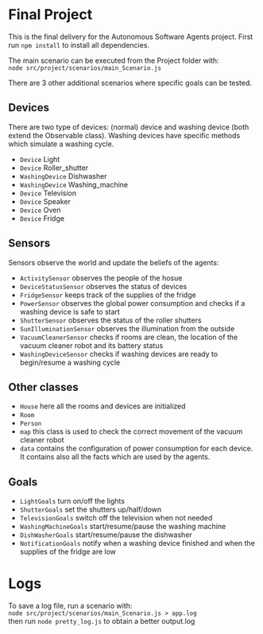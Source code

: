 # Final Project
This is the final delivery for the Autonomous Software Agents project. 
First run ```npm install``` to install all dependencies.  

The main scenario can be executed from the Project folder with:  
```node src/project/scenarios/main_Scenario.js ```  

There are 3 other additional scenarios where specific goals can be tested.

## Devices
There are two type of devices: (normal) device and washing device (both extend the Observable class). Washing devices have specific methods which simulate a washing cycle.
* ```Device``` Light
* ```Device``` Roller_shutter
* ```WashingDevice``` Dishwasher
* ```WashingDevice``` Washing_machine
* ```Device``` Television
* ```Device``` Speaker
* ```Device``` Oven
* ```Device``` Fridge

## Sensors
Sensors observe the world and update the beliefs of the agents:
* ```ActivitySensor``` observes the people of the hosue
* ```DeviceStatusSensor``` observes the status of devices
* ```FridgeSensor``` keeps track of the supplies of the fridge
* ```PowerSensor``` observes the global power consumption and checks if a washing device is safe to start
* ```ShutterSensor``` observes the status of the roller shutters
* ```SunIlluminationSensor``` observes the illumination from the outside 
* ```VacuumCleanerSensor``` checks if rooms are clean, the location of the vacuum cleaner robot and its battery status
* ```WashingDeviceSensor``` checks if washing devices are ready to begin/resume a washing cycle

## Other classes
* ```House``` here all the rooms and devices are initialized 
* ```Room``` 
* ```Person```
* ```map``` this class is used to check the correct movement of the vacuum cleaner robot
* ```data``` contains the configuration of power consumption for each device. It contains also all the facts which are used by the agents.

## Goals
* ```LightGoals``` turn on/off the lights
* ```ShutterGoals``` set the shutters up/half/down
* ```TelevisionGoals``` switch off the television when not needed
* ```WashingMachineGoals``` start/resume/pause the washing machine
* ```DishWasherGoals``` start/resume/pause the dishwasher
* ```NotificationGoals``` notify when a washing device finished and when the supplies of the fridge are low


# Logs
To save a log file, run a scenario with:  
```node src/project/scenarios/main_Scenario.js > app.log```  
then run ```node pretty_log.js``` to obtain a better output.log
